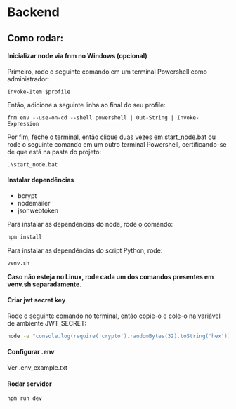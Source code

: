 # Backend

## Como rodar:
#### Inicializar node via fnm no Windows (opcional)
Primeiro, rode o seguinte comando em um terminal Powershell como administrador:

```
Invoke-Item $profile
```

Então, adicione a seguinte linha ao final do seu profile:

```
fnm env --use-on-cd --shell powershell | Out-String | Invoke-Expression
```

Por fim, feche o terminal, então clique duas vezes em start_node.bat ou rode o seguinte comando em um outro terminal Powershell, certificando-se de que está na pasta do projeto:

```
.\start_node.bat
```

#### Instalar dependências
+ bcrypt
+ nodemailer
+ jsonwebtoken

Para instalar as dependências do node, rode o comando:
```bash
npm install
```

Para instalar as dependências do script Python, rode:
```bash
venv.sh
```

**Caso não esteja no Linux, rode cada um dos comandos presentes em venv.sh separadamente.**

#### Criar jwt secret key
Rode o seguinte comando no terminal, então copie-o e cole-o na variável de ambiente JWT_SECRET:

```bash
node -e "console.log(require('crypto').randomBytes(32).toString('hex'))"
```

#### Configurar .env
Ver .env_example.txt

#### Rodar servidor
```bash
npm run dev
```
